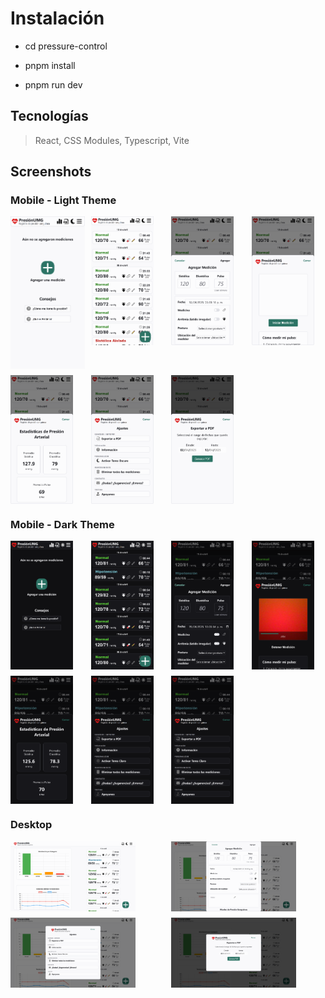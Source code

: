 # Instalación

-   cd pressure-control

-   pnpm install

-   pnpm run dev

## Tecnologías

> React, CSS Modules, Typescript, Vite

## Screenshots

### Mobile - Light Theme

<div style="display: grid; grid-template-columns: repeat(4, 1fr); gap: 10px;">
    <img src="src/assets/screenshots/cap0_mobile.png" width="1000" alt="Vista de la aplicación">
    <img src="src/assets/screenshots/cap1_mobile.png" width="100" alt="Vista de la aplicación">
    <img src="src/assets/screenshots/cap2_mobile.png" width="100" alt="Vista de la aplicación">
    <img src="src/assets/screenshots/cap3_mobile.png" width="100" alt="Vista de la aplicación">
    <img src="src/assets/screenshots/cap7_mobile.png" width="100" alt="Vista de la aplicación">
    <img src="src/assets/screenshots/cap4_mobile.png" width="100" alt="Vista de la aplicación">
    <img src="src/assets/screenshots/cap5_mobile.png" width="100" alt="Vista de la aplicación">
</div>

### Mobile - Dark Theme

<div style="display: grid; grid-template-columns: repeat(4, 1fr); gap: 10px;">
    <img src="src/assets/screenshots/dark7_mobile.png" width="100" alt="Vista de la aplicación">
    <img src="src/assets/screenshots/dark0_mobile.png" width="100" alt="Vista de la aplicación">
    <img src="src/assets/screenshots/dark1_mobile.png" width="100" alt="Vista de la aplicación">
    <img src="src/assets/screenshots/dark2_mobile.png" width="100" alt="Vista de la aplicación">
    <img src="src/assets/screenshots/dark3_mobile.png" width="100" alt="Vista de la aplicación">
    <img src="src/assets/screenshots/dark5_mobile.png" width="100" alt="Vista de la aplicación">
    <img src="src/assets/screenshots/dark5_mobile.png" width="100" alt="Vista de la aplicación">
</div>

### Desktop

<div style="display: grid; grid-template-columns: repeat(2, 1fr); gap: 10px;">
    <img src="src/assets/screenshots/cap0_desk.png" width="200" alt="Vista de la aplicación">
    <img src="src/assets/screenshots/cap1_desk.png" width="200" alt="Vista de la aplicación">
    <img src="src/assets/screenshots/cap2_desk.png" width="200" alt="Vista de la aplicación">
    <img src="src/assets/screenshots/cap3_desk.png" width="200" alt="Vista de la aplicación">
</div>
